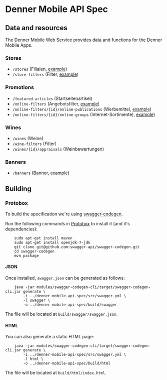 # Denner Mobile API Spec

## Data and resources
The Denner Mobile Web Service provides data and functions for the Denner Mobile Apps.

### Stores

* `/stores` (Filialen, [example](examples/stores.json))
* `/store-filters` (Filter, [example](examples/store-filters.json))

### Promotions

* `/featured-articles` (Startseitenartikel)
* `/online-filters` (Angebotsfilter, [example](examples/online-filters.json))
* `/online-filters/{id}/online-publications` (Werbemittel, [example](examples/online-publications.json))
* `/online-filters/{id}/online-groups` (Internet-Sortimente), [example](examples/online-groups.json))

### Wines

* `/wines` (Weine)
* `/wine-filters` (Filter)
* `/wines/{id}/appraisals` (Weinbewertungen)

### Banners

* `/banners` (Banner, [example](examples/banners.json))


## Building

### Protobox
To build the specification we're using [swagger-codegen](https://github.com/swagger-api/swagger-codegen).

Run the following commands in [Protobox](https://bitbucket.org/detailnet/protobox) to install it (and it's dependencies):

        sudo apt-get install maven
        sudo apt-get install openjdk-7-jdk
        git clone git@github.com:swagger-api/swagger-codegen.git
        cd swagger-codegen
        mvn package

#### JSON
Once installed, `swagger.json` can be generated as follows:

        java -jar modules/swagger-codegen-cli/target/swagger-codegen-cli.jar generate \
            -i ../denner-mobile-api-spec/src/swagger.yml \
            -l swagger \
            -o ../denner-mobile-api-spec/build/swagger
        
The file will be located at `build/swagger/swagger.json`.

#### HTML
You can also generate a static HTML page:

        java -jar modules/swagger-codegen-cli/target/swagger-codegen-cli.jar generate \
            -i ../denner-mobile-api-spec/src/swagger.yml \
            -l html \
            -o ../denner-mobile-api-spec/build/html
            
The file will be located at `build/html/index.html`.
